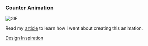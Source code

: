 ### Counter Animation

![GIF](https://media.giphy.com/media/xUOwGmUJzhfahgVNWo/giphy.gif)

Read my [article](https://medium.com/@Mz_Chi/breaking-down-a-counter-animation-in-react-native-1e4d6465b9fa) to learn how I went about creating this animation.

[Design Inspiration](https://uimovement.com/ui/2513/addition-subtraction/)

